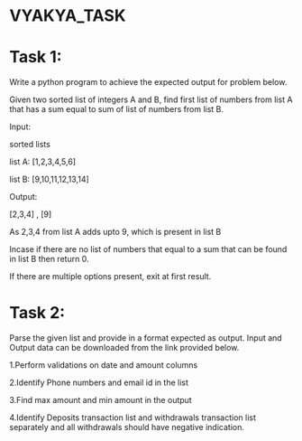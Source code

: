 # VYAKYA_TASK

# Task 1:
Write a python program to achieve the expected output for problem below.

Given two sorted list of integers A and B, find first list of numbers from list A that has a sum equal to sum of list of numbers from list B.

Input:

sorted lists

list A: [1,2,3,4,5,6]

list B: [9,10,11,12,13,14]

Output:

[2,3,4] , [9]

As 2,3,4 from list A adds upto 9, which is present in list B

Incase if there are no list of numbers that equal to a sum that can be found in list B then return 0.

If there are multiple options present, exit at first result.

# Task 2:
Parse the given list and provide in a format expected as output. Input and Output data can be downloaded from the link provided below.

1.Perform validations on date and amount columns

2.Identify Phone numbers and email id in the list

3.Find max amount and min amount in the output

4.Identify Deposits transaction list and withdrawals transaction list separately and all withdrawals should have negative indication.
